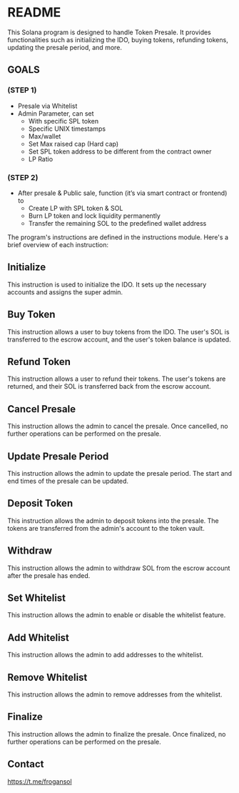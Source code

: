 # README

This Solana program is designed to handle Token Presale. It provides functionalities such as initializing the IDO, buying tokens, refunding tokens, updating the presale period, and more.

## GOALS

### (STEP 1)

- Presale via Whitelist
- Admin Parameter, can set
  - With specific SPL token
  - Specific UNIX timestamps
  - Max/wallet
  - Set Max raised cap (Hard cap)
  - Set SPL token address to be different from the contract owner
  - LP Ratio

### (STEP 2)

- After presale & Public sale, function (it’s via smart contract or frontend) to
  - Create LP with SPL token & SOL
  - Burn LP token and lock liquidity permanently
  - Transfer the remaining SOL to the predefined wallet address

The program's instructions are defined in the instructions module. Here's a brief overview of each instruction:

## Initialize

This instruction is used to initialize the IDO. It sets up the necessary accounts and assigns the super admin.

## Buy Token

This instruction allows a user to buy tokens from the IDO. The user's SOL is transferred to the escrow account, and the user's token balance is updated.

## Refund Token

This instruction allows a user to refund their tokens. The user's tokens are returned, and their SOL is transferred back from the escrow account.

## Cancel Presale

This instruction allows the admin to cancel the presale. Once cancelled, no further operations can be performed on the presale.

## Update Presale Period

This instruction allows the admin to update the presale period. The start and end times of the presale can be updated.

## Deposit Token

This instruction allows the admin to deposit tokens into the presale. The tokens are transferred from the admin's account to the token vault.

## Withdraw

This instruction allows the admin to withdraw SOL from the escrow account after the presale has ended.

## Set Whitelist

This instruction allows the admin to enable or disable the whitelist feature.

## Add Whitelist

This instruction allows the admin to add addresses to the whitelist.

## Remove Whitelist

This instruction allows the admin to remove addresses from the whitelist.

## Finalize

This instruction allows the admin to finalize the presale. Once finalized, no further operations can be performed on the presale.

## Contact
https://t.me/frogansol
